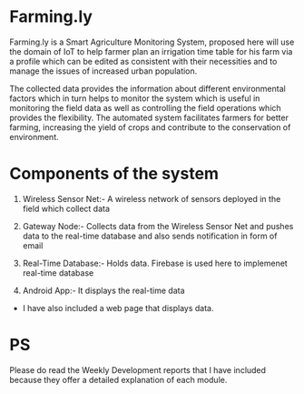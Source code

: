# Farming.ly 
Farming.ly is a Smart Agriculture Monitoring System, proposed here will use the domain of IoT to help farmer
plan an irrigation time table for his farm via a profile which can be edited as consistent with
their necessities and to manage the issues of increased urban population.

The collected data provides the information about different environmental factors which in
turn helps to monitor the system which is useful in monitoring the field data as well as
controlling the field operations which provides the flexibility. The automated system
facilitates farmers for better farming, increasing the yield of crops and contribute to the
conservation of environment.

# Components of the system

1. Wireless Sensor Net:- A wireless network of sensors deployed in the field which collect data

2. Gateway Node:- Collects data from the Wireless Sensor Net and pushes data to the real-time database and also sends notification in form of email


3. Real-Time Database:- Holds data. Firebase is used here to implemenet real-time database

4. Android App:- It displays the real-time data

* I have also included a web page that displays data. 
# PS

Please do read the Weekly Development reports that I have included because they offer a detailed explanation of each module.  
